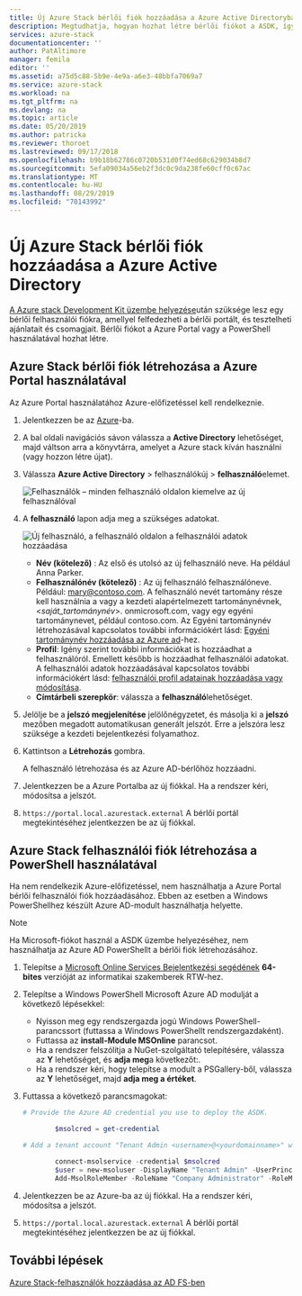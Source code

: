 ```yaml
---
title: Új Azure Stack bérlői fiók hozzáadása a Azure Active Directoryban | Microsoft Docs
description: Megtudhatja, hogyan hozhat létre bérlői fiókot a ASDK, így megismerheti a bérlői portált.
services: azure-stack
documentationcenter: ''
author: PatAltimore
manager: femila
editor: ''
ms.assetid: a75d5c88-5b9e-4e9a-a6e3-48bbfa7069a7
ms.service: azure-stack
ms.workload: na
ms.tgt_pltfrm: na
ms.devlang: na
ms.topic: article
ms.date: 05/20/2019
ms.author: patricka
ms.reviewer: thoroet
ms.lastreviewed: 09/17/2018
ms.openlocfilehash: b9b18b62786c0720b531d0f74ed68c629034b8d7
ms.sourcegitcommit: 5efa09034a56eb2f3dc0c9da238fe60cff0c67ac
ms.translationtype: MT
ms.contentlocale: hu-HU
ms.lasthandoff: 08/29/2019
ms.locfileid: "70143992"
---
```

# <a name="add-a-new-azure-stack-tenant-account-in-azure-active-directory"></a>Új Azure Stack bérlői fiók hozzáadása a Azure Active Directory


[A Azure stack Development Kit üzembe helyezése](../asdk/asdk-install.md)után szüksége lesz egy bérlői felhasználói fiókra, amellyel felfedezheti a bérlői portált, és tesztelheti ajánlatait és csomagjait. Bérlői fiókot a Azure Portal vagy a PowerShell használatával hozhat létre.



## <a name="create-an-azure-stack-tenant-account-by-using-the-azure-portal"></a>Azure Stack bérlői fiók létrehozása a Azure Portal használatával

Az Azure Portal használatához Azure-előfizetéssel kell rendelkeznie.

1. Jelentkezzen be az [Azure](https://portal.azure.com)-ba.
2. A bal oldali navigációs sávon válassza a **Active Directory** lehetőséget, majd váltson arra a könyvtárra, amelyet a Azure stack kíván használni (vagy hozzon létre újat).
3. Válassza **Azure Active Directory** > felhasználókúj > **felhasználó**elemet.

    ![Felhasználók – minden felhasználó oldalon kiemelve az új felhasználóval](media/azure-stack-add-new-user-aad/new-user-all-users.png)

4. A **felhasználó** lapon adja meg a szükséges adatokat.

    ![Új felhasználó, a felhasználó oldalon a felhasználói adatok hozzáadása](media/azure-stack-add-new-user-aad/new-user-user.png)

   - **Név (kötelező)** : Az első és utolsó az új felhasználó neve. Ha például Anna Parker.
   - **Felhasználónév (kötelező)** : Az új felhasználó felhasználóneve. Például: mary@contoso.com.
       A felhasználó nevét tartomány része kell használnia a vagy a kezdeti alapértelmezett tartománynévnek, <_saját_tartománynév_>. onmicrosoft.com, vagy egy egyéni tartománynevet, például contoso.com. Az Egyéni tartománynév létrehozásával kapcsolatos további információkért lásd: [Egyéni tartománynév hozzáadása az Azure ad](/azure/active-directory/fundamentals/add-custom-domain)-hez.
   - **Profil**: Igény szerint további információkat is hozzáadhat a felhasználóról. Emellett később is hozzáadhat felhasználói adatokat. A felhasználói adatok hozzáadásával kapcsolatos további információkért lásd: [felhasználói profil adatainak hozzáadása vagy módosítása](/azure/active-directory/fundamentals/active-directory-users-profile-azure-portal).
   - **Címtárbeli szerepkör**: válassza a **felhasználó**lehetőséget.

5. Jelölje be a **jelszó megjelenítése** jelölőnégyzetet, és másolja ki a **jelszó** mezőben megadott automatikusan generált jelszót. Erre a jelszóra lesz szüksége a kezdeti bejelentkezési folyamathoz.

6. Kattintson a **Létrehozás** gombra.

    A felhasználó létrehozása és az Azure AD-bérlőhöz hozzáadni.

7. Jelentkezzen be a Azure Portalba az új fiókkal. Ha a rendszer kéri, módosítsa a jelszót.
8. `https://portal.local.azurestack.external` A bérlői portál megtekintéséhez jelentkezzen be az új fiókkal.

## <a name="create-an-azure-stack-user-account-using-powershell"></a>Azure Stack felhasználói fiók létrehozása a PowerShell használatával

Ha nem rendelkezik Azure-előfizetéssel, nem használhatja a Azure Portal bérlői felhasználói fiók hozzáadásához. Ebben az esetben a Windows PowerShellhez készült Azure AD-modult használhatja helyette.

> [!NOTE]
> Ha Microsoft-fiókot használ a ASDK üzembe helyezéséhez, nem használhatja az Azure AD PowerShellt a bérlői fiók létrehozásához.

1. Telepítse a [Microsoft Online Services Bejelentkezési segédének](https://go.microsoft.com/fwlink/p/?LinkId=286152) **64-bites** verzióját az informatikai szakemberek RTW-hez.

2. Telepítse a Windows PowerShell Microsoft Azure AD modulját a következő lépésekkel:

    - Nyisson meg egy rendszergazda jogú Windows PowerShell-parancssort (futtassa a Windows PowerShellt rendszergazdaként).
    - Futtassa az **install-Module MSOnline** parancsot.
    - Ha a rendszer felszólítja a NuGet-szolgáltató telepítésére, válassza az **Y** lehetőséget, és **adja meg**a következőt:.
    - Ha a rendszer kéri, hogy telepítse a modult a PSGallery-ből, válassza az **Y** lehetőséget, majd **adja meg a értéket**.

3. Futtassa a következő parancsmagokat:

    ```powershell
    # Provide the Azure AD credential you use to deploy the ASDK.

            $msolcred = get-credential

    # Add a tenant account "Tenant Admin <username>@<yourdomainname>" with the initial password "<password>".

            connect-msolservice -credential $msolcred
            $user = new-msoluser -DisplayName "Tenant Admin" -UserPrincipalName <username>@<yourdomainname> -Password <password>
            Add-MsolRoleMember -RoleName "Company Administrator" -RoleMemberType User -RoleMemberObjectId $user.ObjectId

    ```

1. Jelentkezzen be az Azure-ba az új fiókkal. Ha a rendszer kéri, módosítsa a jelszót.
2. `https://portal.local.azurestack.external` A bérlői portál megtekintéséhez jelentkezzen be az új fiókkal.

## <a name="next-steps"></a>További lépések

[Azure Stack-felhasználók hozzáadása az AD FS-ben](azure-stack-add-users-adfs.md)

